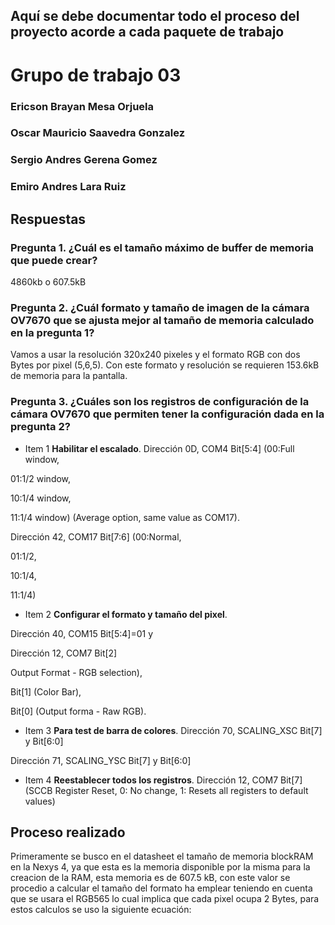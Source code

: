 ## Aquí se debe  documentar todo el proceso del proyecto acorde a cada paquete de trabajo

# Grupo de trabajo 03

### Ericson Brayan Mesa Orjuela

### Oscar Mauricio Saavedra Gonzalez

### Sergio Andres Gerena Gomez

### Emiro Andres Lara Ruiz

## Respuestas

### Pregunta 1. ¿Cuál es el tamaño máximo de buffer de memoria que puede crear?

4860kb o 607.5kB


### Pregunta 2. ¿Cuál formato y tamaño de imagen de la cámara OV7670 que se ajusta mejor al tamaño de memoria calculado en la pregunta 1?

Vamos a usar la resolución 320x240 pixeles y el formato RGB con dos Bytes por pixel (5,6,5).
Con este formato y resolución se requieren 153.6kB de memoria para la pantalla.

### Pregunta 3. ¿Cuáles son los registros de configuración de la cámara OV7670 que permiten tener la configuración dada en la pregunta 2?

* Item 1 **Habilitar el escalado**. Dirección 0D, COM4 Bit[5:4] (00:Full window,

 01:1/2 window,

 10:1/4 window,

 11:1/4 window) (Average option, same value as COM17).

Dirección 42, COM17 Bit[7:6] (00:Normal,

 01:1/2,

 10:1/4,

 11:1/4)


* Item 2 **Configurar el formato y tamaño del pixel**. 

Dirección 40, COM15 Bit[5:4]=01 y 

Dirección 12, COM7 Bit[2] 

Output Format - RGB selection), 

Bit[1] (Color Bar), 

Bit[0] (Output forma - Raw RGB).


* Item 3 **Para test de barra de colores**. Dirección 70, SCALING_XSC Bit[7] y Bit[6:0]

Dirección 71, SCALING_YSC Bit[7] y Bit[6:0]

* Item 4 **Reestablecer todos los registros**. Dirección 12, COM7 Bit[7] (SCCB Register Reset, 0: No change, 1: Resets all registers to default values)

## Proceso realizado

Primeramente se busco en el datasheet el tamaño de memoria blockRAM en la Nexys 4, ya que esta es la memoria disponible por la misma para la creacion de la RAM, esta memoria es de 607.5 kB, con este valor se procedio a calcular el tamaño del formato ha emplear teniendo en cuenta que se usara el RGB565 lo cual implica que cada pixel ocupa 2 Bytes, para estos calculos se uso la siguiente ecuación:

